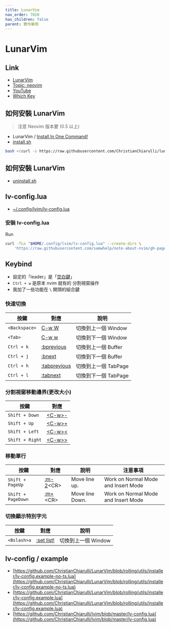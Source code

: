 ```yaml
---
title: LunarVim
nav_order: 7010
has_children: false
parent: 實作案例
---
```


# LunarVim

## Link

* [LunarVim](https://github.com/ChristianChiarulli/LunarVim)
* [Topic: neovim](https://www.chrisatmachine.com/neovim)
* [YouTube](https://www.youtube.com/c/ChrisAtMachine/videos)
* [Which Key](https://www.chrisatmachine.com/Neovim/15-which-key/)


## 如何安裝 LunarVim

> 注意 Neovim 版本要 (0.5 以上)

* LunarVim / [Install In One Command!](https://github.com/ChristianChiarulli/LunarVim#install-in-one-command)
* [install.sh](https://github.com/ChristianChiarulli/LunarVim/blob/rolling/utils/installer/install.sh#L102)

``` sh
bash <(curl -s https://raw.githubusercontent.com/ChristianChiarulli/lunarvim/master/utils/installer/install.sh)
```

## 如何安裝 LunarVim

* [uninstall.sh](https://github.com/ChristianChiarulli/LunarVim/blob/rolling/utils/installer/uninstall.sh)


## lv-config.lua

* [~/.config/lvim/lv-config.lua](https://github.com/samwhelp/note-about-nvim/blob/gh-pages/_demo/lua/case/lunarvim/config/lvim/lv-config.lua)

### 安裝 lv-config.lua

Run

``` sh
curl -fLo "$HOME/.config/lvim/lv-config.lua" --create-dirs \
	'https://raw.githubusercontent.com/samwhelp/note-about-nvim/gh-pages/_demo/lua/case/lunarvim/config/lvim/lv-config.lua'
```


## Keybind

* 設定的「leader」是「[空白鍵](https://github.com/samwhelp/note-about-nvim/blob/gh-pages/_demo/lua/case/lunarvim/config/lvim/lv-config.lua#L58)」
* `Ctrl + w` 是原本 nvim 就有的 分割視窗操作
* 我加了一些功能在 `\` 開頭的組合鍵

### 快速切換

| 按鍵 | 對應 | 說明 |
| --- | --- | --- |
| `<Backspace>` | [C-w W](https://neovim.io/doc/user/windows.html#CTRL-W_W) | 切換到上一個 Window |
| `<Tab>` | [C-w w](https://neovim.io/doc/user/windows.html#CTRL-W_w) | 切換到下一個 Window |
| `Ctrl + k` | [:bprevious](https://neovim.io/doc/user/windows.html#:bprevious) | 切換到上一個 Buffer |
| `Ctrl + j` | [:bnext](https://neovim.io/doc/user/windows.html#:bnext) | 切換到下一個 Buffer |
| `Ctrl + h` | [:tabprevious](https://neovim.io/doc/user/tabpage.html#:tabprevious) | 切換到上一個 TabPage |
| `Ctrl + l` | [:tabnext](https://neovim.io/doc/user/tabpage.html#:tabnext) | 切換到下一個 TabPage |


### 分割視窗移動邊界(更改大小)

| 按鍵 | 對應 |
| --- | --- |
| `Shift + Down` | [&lt;C-w&gt;-](https://neovim.io/doc/user/windows.html#CTRL-W_-) |
| `Shift + Up` | [&lt;C-w&gt;+](https://neovim.io/doc/user/windows.html#CTRL-W_+) |
| `Shift + Left` | [&lt;C-w&gt;<](https://neovim.io/doc/user/windows.html#CTRL-W_<) |
| `Shift + Right` | [&lt;C-w&gt;>](https://neovim.io/doc/user/windows.html#CTRL-W_>) |


### 移動單行

| 按鍵 | 對應 | 說明 | 注意事項 |
| --- | --- | --- | --- |
| `Shift + PageUp` | [:m-2](https://neovim.io/doc/user/change.html#:m)&lt;CR&gt; | Move line up. | Work on Normal Mode and Insert Mode |
| `Shift + PageDown` | [:m+](https://neovim.io/doc/user/change.html#:m)&lt;CR&gt; | Move line Down. | Work on Normal Mode and Insert Mode |


### 切換顯示特別字元

| 按鍵 | 對應 | 說明 |
| --- | --- | --- |
| `<Bslash>a` | [:set list!<CR>](https://neovim.io/doc/user/options.html#'list') | 切換到上一個 Window |



## lv-config / example

* [https://github.com/ChristianChiarulli/LunarVim/blob/rolling/utils/installer/lv-config.example-no-ts.lua](https://github.com/ChristianChiarulli/LunarVim/blob/rolling/utils/installer/lv-config.example-no-ts.lua)
* [https://github.com/ChristianChiarulli/LunarVim/blob/rolling/utils/installer/lv-config.example.lua](https://github.com/ChristianChiarulli/LunarVim/blob/rolling/utils/installer/lv-config.example.lua)
* [https://github.com/ChristianChiarulli/lvim/blob/master/lv-config.lua](https://github.com/ChristianChiarulli/lvim/blob/master/lv-config.lua)
